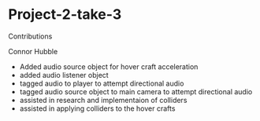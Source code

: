 # Project-2-take-3
 
Contributions

Connor Hubble
- Added audio source object for hover craft acceleration 
- added audio listener object
- tagged audio to player to attempt directional audio 
- tagged audio source object to main camera to attempt directional audio 
- assisted in research and implementaion of colliders 
- assisted in applying colliders to the hover crafts

